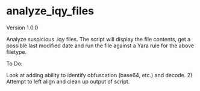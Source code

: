 # analyze_iqy_files

Version 1.0.0

Analyze suspicious .iqy files. The script will display the file contents, get a possible last modified date and run the file against a Yara rule for the above filetype. 

To Do: 

Look at adding ability to identify obfuscation (base64, etc.) and decode. 2) Attempt to left align and clean up output of script.
